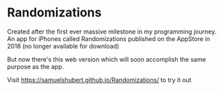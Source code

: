 # Randomizations

Created after the first ever massive milestone in my programming journey. An app for iPhones called Randomizations published on the AppStore in 2018 (no longer available for download)

But now there's this web version which will soon accomplish the same purpose as the app.

Visit https://samuelshubert.github.io/Randomizations/ to try it out
